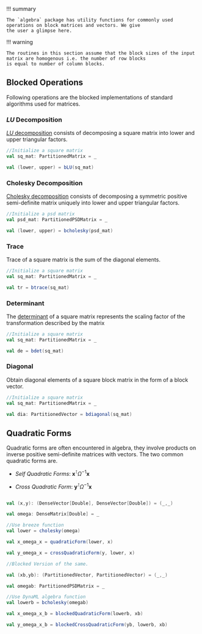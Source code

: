 !!! summary

    The `algebra` package has utility functions for commonly used operations on block matrices and vectors. We give
    the user a glimpse here.

!!! warning

    The routines in this section assume that the block sizes of the input matrix are homogenous i.e. the number of row blocks
    is equal to number of column blocks.

## Blocked Operations

Following operations are the blocked implementations of standard algorithms used for matrices.

### $LU$ Decomposition

[$LU$ decomposition](https://en.wikipedia.org/wiki/LU_decomposition) consists of decomposing a square matrix into
lower and upper triangular factors.

```scala
//Initialize a square matrix
val sq_mat: PartitionedMatrix = _

val (lower, upper) = bLU(sq_mat)
```

### Cholesky Decomposition

[Cholesky decomposition](https://en.wikipedia.org/wiki/Cholesky_decomposition) consists of decomposing a
symmetric positive semi-definite matrix uniquely into lower and upper triangular factors.

```scala
//Initialize a psd matrix
val psd_mat: PartitionedPSDMatrix = _

val (lower, upper) = bcholesky(psd_mat)
```


### Trace

Trace of a square matrix is the sum of the diagonal elements.

```scala
//Initialize a square matrix
val sq_mat: PartitionedMatrix = _

val tr = btrace(sq_mat)
```


### Determinant

The [determinant](https://en.wikipedia.org/wiki/Determinant) of a square matrix represents the scaling factor of the
transformation described by the matrix


```scala
//Initialize a square matrix
val sq_mat: PartitionedMatrix = _

val de = bdet(sq_mat)
```


### Diagonal

Obtain diagonal elements of a square block matrix in the form of a block vector.

```scala
//Initialize a square matrix
val sq_mat: PartitionedMatrix = _

val dia: PartitionedVector = bdiagonal(sq_mat)
```


## Quadratic Forms

Quadratic forms are often encountered in algebra, they involve products on inverse positive semi-definite matrices with
vectors. The two common quadratic forms are.

 - _Self Quadratic Forms_:  $\mathbf{x}^\intercal \Omega^{-1} \mathbf{x}$


 - _Cross Quadratic Form_:  $\mathbf{y}^\intercal \Omega^{-1} \mathbf{x}$


```scala

val (x,y): (DenseVector[Double], DenseVector[Double]) = (_,_)

val omega: DenseMatrix[Double] = _

//Use breeze function
val lower = cholesky(omega)

val x_omega_x = quadraticForm(lower, x)

val y_omega_x = crossQuadraticForm(y, lower, x)

//Blocked Version of the same.

val (xb,yb): (PartitionedVector, PartitionedVector) = (_,_)

val omegab: PartitionedPSDMatrix = _

//Use DynaML algebra function
val lowerb = bcholesky(omegab)

val x_omega_x_b = blockedQuadraticForm(lowerb, xb)

val y_omega_x_b = blockedCrossQuadraticForm(yb, lowerb, xb)


```
